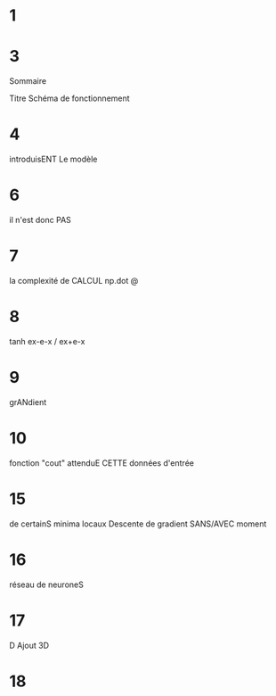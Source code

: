 # 1


# 3
Sommaire

Titre
Schéma de fonctionnement 

# 4
introduisENT
Le modèle

# 6
il n'est donc PAS

# 7
la complexité de CALCUL 
np.dot @

# 8
tanh ex-e-x / ex+e-x

# 9
grANdient

# 10
fonction "cout"
attenduE
CETTE
données d'entrée

# 15
de certainS minima locaux
Descente de gradient SANS/AVEC moment

# 16
réseau de neuroneS

# 17
D
Ajout 3D

# 18
